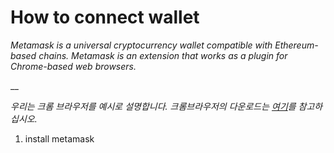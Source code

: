 # How to connect wallet

_Metamask is a universal cryptocurrency wallet compatible with Ethereum-based chains. Metamask is an extension that works as a plugin for Chrome-based web browsers._

__

_우리는 크롬 브라우저를 예시로 설명합니다. 크롬브라우저의 다운로드는_ [_여기_](https://www.google.com/chrome/?brand=BNSD\&gclid=CjwKCAiAoL6eBhA3EiwAXDom5i\_9BSBmV6YcYc30ODbt1Y1WG2xEEwvmZvpdMG33pMZGH8lYYCdX3RoC5skQAvD\_BwE\&gclsrc=aw.ds)_를 참고하십시오._



1. install metamask







